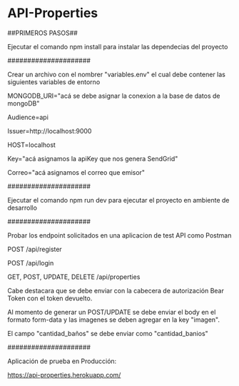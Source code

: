 # API-Properties

##PRIMEROS PASOS##

Ejecutar el comando npm install para instalar las dependecias del proyecto

#####################

Crear un archivo con el nombrer "variables.env" el cual debe contener las siguientes variables de entorno

MONGODB_URI="acá se debe asignar la conexion a la base de datos de mongoDB"

Audience=api

Issuer=http://localhost:9000

HOST=localhost

Key="acá asignamos la apiKey que nos genera SendGrid"

Correo="acá asignamos el correo que emisor"

#####################

Ejecutar el comando npm run dev para ejecutar el proyecto en ambiente de desarrollo

#####################

Probar los endpoint solicitados en una aplicacion de test API como Postman

POST /api/register

POST /api/login

GET, POST, UPDATE, DELETE /api/properties 

Cabe destacara que se debe enviar con la cabecera de autorización Bear Token con el token devuelto.

Al momento de generar un POST/UPDATE se debe enviar el body en el formato form-data y las imagenes se deben agregar en la key "imagen".

El campo "cantidad_baños" se debe enviar como "cantidad_banios"

#####################

Aplicación de prueba en Producción:

https://api-properties.herokuapp.com/
